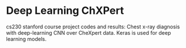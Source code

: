 # Deep Learning ChXPert
cs230 stanford course project codes and results: Chest x-ray diagnosis with deep-learning CNN over CheXpert data.
Keras is used for deep learning models.
 
